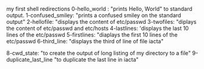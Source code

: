 my first shell redirections
 0-hello_world : "prints Hello, World" to standard output.
 1-confused_smiley: "prints a confused smiley on the standard output"
 2-hellofile: "displays the content of etc/passwd
 3-twofiles: "diplays the content of etc/passwd and etc/hosts
 4-lastlines: 'displays the last 10 lines of the etc/passwd
 5-firstlines: "diaplays the first 10 lines of the etc/passwd
 6-third_line: "displays the third of line of file iacta"

 8-cwd_state: "to create the output of long listing of my directory to a file"
 9-duplicate_last_line "to duplicate the last line in iacta"